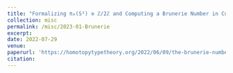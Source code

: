 ```yaml
---
title: "Formalizing π₄(S³) ≅ ℤ/2ℤ and Computing a Brunerie Number in Cubical Agda"
collection: misc
permalink: /misc/2023-01-Brunerie
excerpt:
date: 2022-07-29
venue:
paperurl: 'https://homotopytypetheory.org/2022/06/09/the-brunerie-number-is-2/'
citation:
---
```

